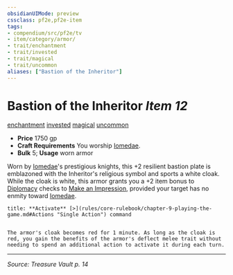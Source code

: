 ```yaml
---
obsidianUIMode: preview
cssclass: pf2e,pf2e-item
tags:
- compendium/src/pf2e/tv
- item/category/armor/
- trait/enchantment
- trait/invested
- trait/magical
- trait/uncommon
aliases: ["Bastion of the Inheritor"]
---
```

# Bastion of the Inheritor *Item 12*  
[enchantment](enchantment.md "Enchantment School Trait")  [invested](invested.md "Invested Item Trait")  [magical](magical.md "Magical Item Trait")  [uncommon](uncommon.md "Uncommon Rarity Trait")  

- **Price** 1750 gp
- **Craft Requirements** You worship [Iomedae](iomedae.md).
- **Bulk** 5; **Usage** worn armor

Worn by [Iomedae](iomedae.md)'s prestigious knights, this +2 resilient bastion plate is emblazoned with the Inheritor's religious symbol and sports a white cloak. While the cloak is white, this armor grants you a +2 item bonus to [Diplomacy](skills.md#Diplomacy) checks to [Make an Impression](make-an-impression.md), provided your target has no enmity toward [Iomedae](iomedae.md).

```ad-embed-ability
title: **Activate** [>](rules/core-rulebook/chapter-9-playing-the-game.md#Actions "Single Action") command


The armor's cloak becomes red for 1 minute. As long as the cloak is red, you gain the benefits of the armor's deflect melee trait without needing to spend an additional action to activate it during each turn.
```


---
*Source: Treasure Vault p. 14*